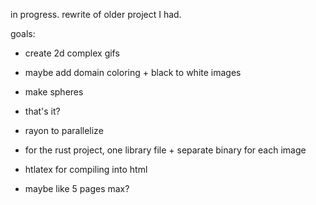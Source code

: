 in progress. rewrite of older project I had.

goals:

  - create 2d complex gifs
  - maybe add domain coloring + black to white images
  - make spheres
  - that's it?
  - rayon to parallelize
  - for the rust project, one library file + separate binary for each image

  - htlatex for compiling into html
  - maybe like 5 pages max?
